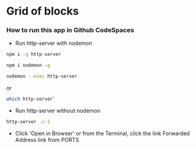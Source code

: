 # Grid of blocks

### How to run this app in Github CodeSpaces

- Run http-server with nodemon

```bash
npm i -g http-server
```

```bash
npm i nodemon -g
```

```bash
nodemon --exec http-server
```

or

```bash
which http-server`
```

- Run http-server without nodemon

```bash
http-server -c-1
```

- Click 'Open in Browser' or from the Terminal, click the link Forwarded Address link from PORTS
